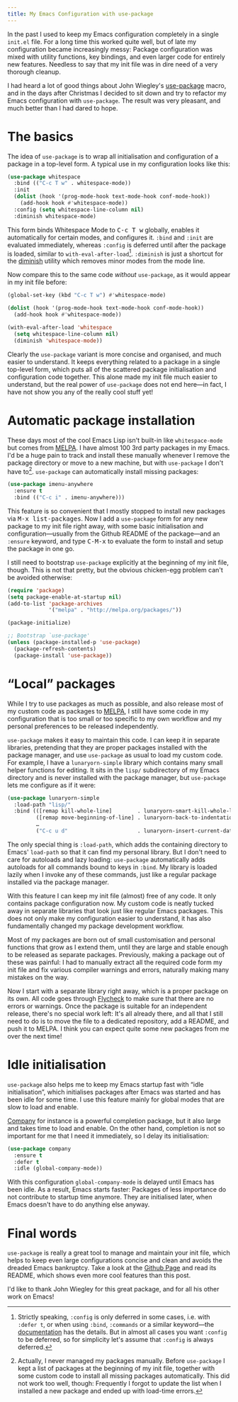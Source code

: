 ```yaml
---
title: My Emacs Configuration with use-package
---
```


In the past I used to keep my Emacs configuration completely in a single
`init.el` file.  For a long time this worked quite well, but of late my
configuration became increasingly messy: Package configuration was mixed with
utility functions, key bindings, and even larger code for entirely new features.
Needless to say that my init file was in dire need of a very thorough cleanup.

I had heard a lot of good things about John Wiegley's [use-package][] macro, and
in the days after Christmas I decided to sit down and try to refactor my Emacs
configuration with `use-package`.  The result was very pleasant, and much better
than I had dared to hope.

<!--more-->

[use-package]: https://github.com/jwiegley/use-package/

The basics
==========

The idea of `use-package` is to wrap all initialisation and configuration of a
package in a top-level form.  A typical use in my configuration looks like this:

```commonlisp
(use-package whitespace
  :bind (("C-c T w" . whitespace-mode))
  :init
  (dolist (hook '(prog-mode-hook text-mode-hook conf-mode-hook))
    (add-hook hook #'whitespace-mode))
  :config (setq whitespace-line-column nil)
  :diminish whitespace-mode)
```

This form binds Whitespace Mode to <kbd>C-c T w</kbd> globally, enables it
automatically for certain modes, and configures it.  `:bind` and `:init` are
evaluated immediately, whereas `:config` is deferred until after the package is
loaded, similar to `with-eval-after-load`[^2].  `:diminish` is just a shortcut
for the [diminish][] utility which removes minor modes from the mode line.

Now compare this to the same code *without* `use-package`, as it would appear in
my init file before:

```commonlisp
(global-set-key (kbd "C-c T w") #'whitespace-mode)

(dolist (hook '(prog-mode-hook text-mode-hook conf-mode-hook))
  (add-hook hook #'whitespace-mode))

(with-eval-after-load 'whitespace
  (setq whitespace-line-column nil)
  (diminish 'whitespace-mode))
```

Clearly the `use-package` variant is more concise and organised, and much easier
to understand.  It keeps everything related to a package in a single top-level
form, which puts all of the scattered package initialisation and configuration
code together.  This alone made my init file much easier to understand, but the
real power of `use-package` does not end here—in fact, I have not show you any
of the really cool stuff yet!

[diminish]: https://github.com/emacsmirror/diminish

Automatic package installation
==============================

These days most of the cool Emacs Lisp isn't built-in like `whitespace-mode` but
comes from [MELPA][].  I have almost 100 3rd party packages in my Emacs.  I'd be
a huge pain to track and install these manually whenever I remove the package
directory or move to a new machine, but with `use-package` I don't have to[^1].
`use-package` can automatically install missing packages:

```commonlisp
(use-package imenu-anywhere
  :ensure t
  :bind (("C-c i" . imenu-anywhere)))
```

This feature is so convenient that I mostly stopped to install new packages via
<kbd>M-x list-packages</kbd>.  Now I add a `use-package` form for any new
package to my init file right away, with some basic initialisation and
configuration—usually from the Github README of the package—and an `:ensure`
keyword, and type <kbd>C-M-x</kbd> to evaluate the form to install and setup the
package in one go.

I still need to bootstrap `use-package` explicitly at the beginning of my init
file, though.  This is not that pretty, but the obvious chicken-egg problem
can't be avoided otherwise:

```commonlisp
(require 'package)
(setq package-enable-at-startup nil)
(add-to-list 'package-archives
             '("melpa" . "http://melpa.org/packages/"))

(package-initialize)

;; Bootstrap `use-package'
(unless (package-installed-p 'use-package)
  (package-refresh-contents)
  (package-install 'use-package))
```

[MELPA]: http://melpa.org

“Local” packages
================

While I try to use packages as much as possible, and also release most of my
custom code as packages to [MELPA][], I still have some code in my configuration
that is too small or too specific to my own workflow and my personal preferences
to be released independently.

`use-package` makes it easy to maintain this code.  I can keep it in separate
libraries, pretending that they are proper packages installed with the package
manager, and use `use-package` as usual to load my custom code.  For example, I
have a `lunaryorn-simple` library which contains many small helper functions for
editing.  It sits in the `lisp/` subdirectory of my Emacs directory and is never
installed with the package manager, but `use-package` lets me configure as if it
were:

```commonlisp
(use-package lunaryorn-simple
  :load-path "lisp/"
  :bind (([remap kill-whole-line]        . lunaryorn-smart-kill-whole-line)
         ([remap move-beginning-of-line] . lunaryorn-back-to-indentation-or-beginning-of-line)
         …
         ("C-c u d"                      . lunaryorn-insert-current-date)))
```

The only special thing is `:load-path`, which adds the containing directory to
Emacs' `load-path` so that it can find my personal library.  But I don't need to
care for autoloads and lazy loading: `use-package` automatically adds autoloads
for all commands bound to keys in `:bind`.  My library is loaded lazily when I
invoke any of these commands, just like a regular package installed via the
package manager.

With this feature I can keep my init file (almost) free of any code.  It only
contains package configuration now.  My custom code is neatly tucked away in
separate libraries that look just like regular Emacs packages.  This does not
only make my configuration easier to understand, it has also fundamentally
changed my package development workflow.

Most of my packages are born out of small customisation and personal functions
that grow as I extend them, until they are large and stable enough to be
released as separate packages.  Previously, making a package out of these was
painful: I had to manually extract all the required code form my init file and
fix various compiler warnings and errors, naturally making many mistakes on the
way.

Now I start with a separate library right away, which is a proper package on its
own.  All code goes through [Flycheck][] to make sure that there are no errors
or warnings.  Once the package is suitable for an independent release, there's
no special work left: It's all already there, and all that I still need to do is
to move the file to a dedicated repository, add a README, and push it to MELPA.
I think you can expect quite some new packages from me over the next time!

[Flycheck]: http://flycheck.org

Idle initialisation
===================

`use-package` also helps me to keep my Emacs startup fast with “idle
initialisation”, which initialises packages after Emacs was started and has been
idle for some time.  I use this feature mainly for global modes that are slow to
load and enable.

[Company][] for instance is a powerful completion package, but it also large and
takes time to load and enable.  On the other hand, completion is not so
important for me that I need it immediately, so I delay its initialisation:

```commonlisp
(use-package company
  :ensure t
  :defer t
  :idle (global-company-mode))
```

With this configuration `global-company-mode` is delayed until Emacs has been
idle.  As a result, Emacs starts faster: Packages of less importance do not
contribute to startup time anymore.  They are initialised later, when Emacs
doesn't have to do anything else anyway.

[Company]: http://company-mode.github.io/

Final words
===========

`use-package` is really a great tool to manage and maintain your init file,
which helps to keep even large configurations concise and clean and avoids the
dreaded Emacs bankruptcy.  Take a look at the [Github Page][use-package] and
read its README, which shows even more cool features than this post.

I'd like to thank John Wiegley for this great package, and for all his other
work on Emacs!

[^1]: Actually, I never managed my packages manually.  Before `use-package` I
      kept a list of packages at the beginning of my init file, together with
      some custom code to install all missing packages automatically.  This did
      not work too well, though: Frequently I forgot to update the list when I
      installed a new package and ended up with load-time errors.

[^2]: Strictly speaking, `:config` is only deferred in some cases, i.e. with
      `:defer t`, or when using `:bind`, `:commands` or a similar keyword—the
      [documentation][use-package] has the details.  But in almost all cases you
      want `:config` to be deferred, so for simplicity let's assume that
      `:config` is always deferred.
